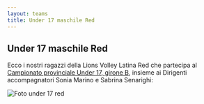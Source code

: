 ```yaml
---
layout: teams
title: Under 17 maschile Red
---
```


## Under 17 maschile Red

Ecco i nostri ragazzi della Lions Volley Latina Red che partecipa al [Campionato provinciale Under 17, girone B](https://fipavonline.it/main/classifica/41382), insieme ai Dirigenti accompagnatori Sonia Marino e Sabrina Senarighi:

![Foto under 17 red](../img/foto_under17Mred.jpeg)

